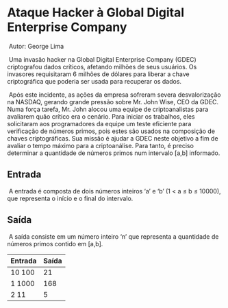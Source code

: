 # Ataque Hacker à Global Digital Enterprise Company 

​																			Autor: George Lima 

​	Uma invasão hacker na Global Digital Enterprise Company (GDEC) criptografou dados críticos, afetando milhões de seus usuários. Os invasores requisitaram 6 milhões de dólares para liberar a chave criptográfica que poderia ser usada para recuperar os dados. 

​	Após este incidente, as ações da empresa sofreram severa desvalorização na NASDAQ, gerando grande pressão sobre Mr. John Wise, CEO da GDEC. Numa força tarefa, Mr. John alocou uma equipe de criptoanalistas para avaliarem quão crítico era o cenário. Para iniciar os trabalhos, eles solicitaram aos programadores da equipe um teste eficiente para verificação de números primos, pois estes são usados na composição de chaves criptográficas. Sua missão é ajudar a GDEC neste objetivo a fim de avaliar o tempo máximo para a criptoanálise. Para tanto, é preciso determinar a quantidade de números primos num intervalo [a,b] informado. 

## Entrada 

​	A entrada é composta de dois números inteiros ‘a’ e ‘b’ (1 < a ≤ b ≤ 10000), que representa o início e o final do intervalo. 

## Saída 

​	A saída consiste em um número inteiro ‘n’ que representa a quantidade de números primos contido em [a,b]. 

| Entrada | Saída |
| ------- | ----- |
| 10 100  | 21    |
| 1 1000  | 168   |
| 2 11    | 5     |

